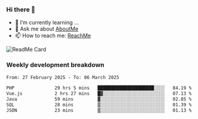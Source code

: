 ### Hi there 👋

- 🌱 I’m currently learning ...
- 💬 Ask me about [AboutMe](https://www.itzcy.com/about)
- 📫 How to reach me: [ReachMe](https://www.itzcy.com/about)

![ReadMe Card](https://github-readme-stats-ten-gilt.vercel.app/api?username=SuperChenYun&show_icons=true&title_color=fff&icon_color=79ff97&text_color=9f9f9f&bg_color=151515&hide_border=true)

### Weekly development breakdown
<!--START_SECTION:waka-->

```txt
From: 27 February 2025 - To: 06 March 2025

PHP               29 hrs 5 mins   █████████████████████░░░░   84.19 %
Vue.js            2 hrs 27 mins   █▓░░░░░░░░░░░░░░░░░░░░░░░   07.13 %
Java              59 mins         ▓░░░░░░░░░░░░░░░░░░░░░░░░   02.85 %
SQL               28 mins         ▒░░░░░░░░░░░░░░░░░░░░░░░░   01.39 %
JSON              23 mins         ▒░░░░░░░░░░░░░░░░░░░░░░░░   01.13 %
```

<!--END_SECTION:waka-->
